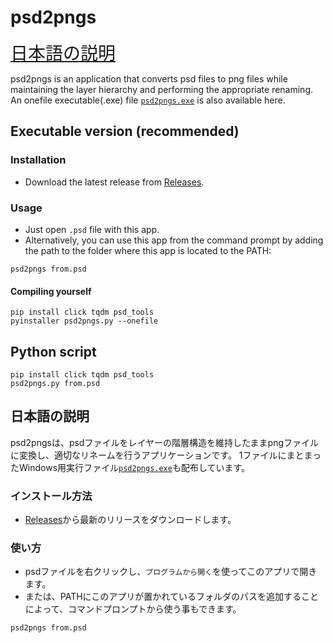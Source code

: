 # psd2pngs

<span style="font-size: 200%;">[日本語の説明](#日本語の説明)</span>

psd2pngs is an application that converts psd files to png files while maintaining the layer hierarchy and performing the appropriate renaming.
An onefile executable(.exe) file [`psd2pngs.exe`](https://github.com/34j/psd2pngs/releases) is also available here.

## Executable version (recommended)

### Installation

- Download the latest release from [Releases](https://github.com/34j/psd2pngs/releases).

### Usage

- Just open `.psd` file with this app.
- Alternatively, you can use this app from the command prompt by adding the path to the folder where this app is located to the PATH:

```shell
psd2pngs from.psd
```

#### Compiling yourself

```shell
pip install click tqdm psd_tools
pyinstaller psd2pngs.py --onefile
```

## Python script

```shell
pip install click tqdm psd_tools
psd2pngs.py from.psd
```

## 日本語の説明

psd2pngsは、psdファイルをレイヤーの階層構造を維持したままpngファイルに変換し、適切なリネームを行うアプリケーションです。
1ファイルにまとまったWindows用実行ファイル[`psd2pngs.exe`](https://github.com/34j/psd2pngs/releases)も配布しています。

### インストール方法

- [Releases](https://github.com/34j/psd2pngs/releases)から最新のリリースをダウンロードします。

### 使い方

- psdファイルを右クリックし、`プログラムから開く`を使ってこのアプリで開きます。
- または、PATHにこのアプリが置かれているフォルダのパスを追加することによって、コマンドプロンプトから使う事もできます。

```shell
psd2pngs from.psd
```
